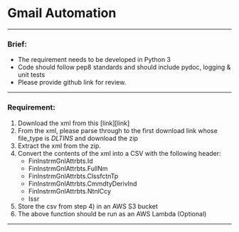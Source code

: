 # Gmail Automation

<hr>

### <b>Brief:</b>

- The requirement needs to be developed in Python 3
- Code should follow pep8 standards and should include pydoc, logging & unit tests
- Please provide github link for review.

<hr>

### <b>Requirement:</b>

1. Download the xml from this [link][link]
2. From the xml, please parse through to the first download link whose file_type is <i>DLTINS</i> and download the zip
3. Extract the xml from the zip.
4. Convert the contents of the xml into a CSV with the following header:
	- FinInstrmGnlAttrbts.Id
	- FinInstrmGnlAttrbts.FullNm
	- FinInstrmGnlAttrbts.ClssfctnTp
	- FinInstrmGnlAttrbts.CmmdtyDerivInd
	- FinInstrmGnlAttrbts.NtnlCcy
	- Issr
5. Store the csv from step 4) in an AWS S3 bucket
6. The above function should be run as an AWS Lambda (Optional)

<hr>
